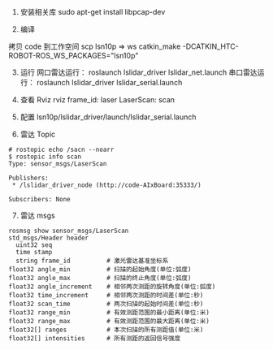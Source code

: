 <!--
 * @Author: code-fusheng 2561035977@qq.com
 * @Date: 2023-09-21 17:28:23
-->

1. 安装相关库
   sudo apt-get install libpcap-dev

2. 编译

拷贝 code 到工作空间 scp lsn10p => ws
catkin_make -DCATKIN_HTC-ROBOT-ROS_WS_PACKAGES="lsn10p"

3. 运行
   网口雷达运行：
   roslaunch lslidar_driver lslidar_net.launch
   串口雷达运行：
   roslaunch lslidar_driver lslidar_serial.launch

4. 查看 Rviz
   rviz
   frame_id: laser
   LaserScan: scan

5. 配置
   lsn10p/lslidar_driver/launch/lslidar_serial.launch

6. 雷达 Topic

```shell
# rostopic echo /sacn --noarr
$ rostopic info scan
Type: sensor_msgs/LaserScan

Publishers:
 * /lslidar_driver_node (http://code-AIxBoard:35333/)

Subscribers: None
```

7. 雷达 msgs

```shell
rosmsg show sensor_msgs/LaserScan
std_msgs/Header header
  uint32 seq
  time stamp
  string frame_id          # 激光雷达基准坐标系
float32 angle_min          # 扫描的起始角度(单位:弧度)
float32 angle_max          # 扫描的终止角度(单位:弧度)
float32 angle_increment    # 相邻两次测距的旋转角度(单位:弧度)
float32 time_increment     # 相邻两次测距的时间差(单位:秒)
float32 scan_time          # 两次扫描的起始时间差(单位:秒)
float32 range_min          # 有效测距范围的最小距离(单位:米)
float32 range_max          # 有效测距范围的最大距离(单位:米)
float32[] ranges           # 本次扫描的所有测距值(单位:米)
float32[] intensities      # 所有测距的返回信号强度
```
